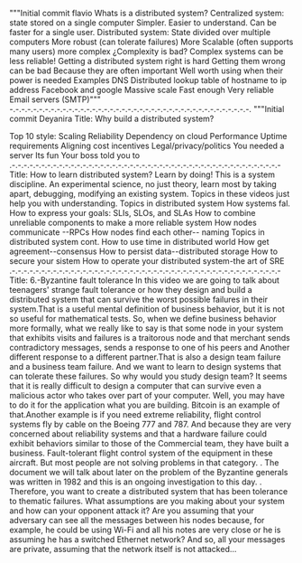 """Initial commit flavio
Whats is a distributed system?
Centralized system: state stored on a single computer
Simpler.
Easier to understand.
Can be faster for a single user.
Distributed system: State divided over multiple computers
More robust (can tolerate failures)
More Scalable (often supports many users)
more complex
¿Complexity is bad?
Complex systems can be less reliable!
Getting a distributed system right is hard
Getting them wrong can be bad
Because they are often important
Well worth using when their power is needed
 Examples
DNS
Distributed lookup table of hostname to ip address
Facebook and google
Massive scale
Fast enough
Very reliable
Email servers (SMTP)"""
-.-.-.-.-.-.-.-.-.-.-.-.-.-.-.-.-.-.-.-.-.-.-.-.-.-.-.-.-.-.-.-.-.-.-.-.-.-.-.-.-.
"""Initial commit Deyanira
Title: Why build a distributed system?

Top 10 style:
Scaling
Reliability
Dependency on cloud
Performance
Uptime requirements
Aligning cost incentives
Legal/privacy/politics
You needed a server
Its fun
Your boss told you to
.-.-.-.-.-.-.-.-.-.-.-.-.-.-.-.-.-.-.-.-.-.-.-.-.-.-.-.-.-.-.-.-.-.-.-.-.-.-.-.-.-.-.-.-.-.-
Title: How to learn distributed system?
Learn by doing!
This is a system discipline. An experimental science, no just theory, learn most by taking apart, debugging, modifying an existing system. Topics in these videos just help you with understanding.
Topics in distributed system
How systems fal.
How to express your goals: SLIs, SLOs, and SLAs
How to combine unreliable components to make a more reliable system
How nodes communicate --RPCs
How nodes find each other-- naming
Topics in distributed system cont.
How to use time in distributed world
How get agreement--consensus
How to persist data--distributed storage
How to secure your sistem
How to operate your distributed system-the art of SRE
.-.-.-.-.-.-.-.-.-.-.-.-.-.-.-.-.-.-.-.-.-.-.-.-.-.-.-.-.-.-.-.-.-.-.-.-.-.-.-.-.-.-.-.-.-.-
Title: 6.-Byzantine fault tolerance
In this video we are going to talk about teenagers' strange fault tolerance or how they design and build a distributed system that can survive the worst possible failures in their system.That is a useful mental definition of business behavior, but it is not so useful for mathematical tests. So, when we define business behavior more formally, what we really like to say is that some node in your system that exhibits visits and failures is a traitorous node and that merchant sends contradictory messages, sends a response to one of his peers and Another different response to a different partner.That is also a design team failure and a business team failure. And we want to learn to design systems that can tolerate these failures. So why would you study design team? It seems that it is really difficult to design a computer that can survive even a malicious actor who takes over part of your computer. Well, you may have to do it for the application what you are building. Bitcoin is an example of that.Another example is if you need extreme reliability, flight control systems fly by cable on the Boeing 777 and 787. And because they are very concerned about reliability systems and that a hardware failure could exhibit behaviors similar to those of the Commercial team, they have built a business. Fault-tolerant flight control system of the equipment in these aircraft. But most people are not solving problems in that category. . The document we will talk about later on the problem of the Byzantine generals was written in 1982 and this is an ongoing investigation to this day. . Therefore, you want to create a distributed system that has been tolerance to thematic failures. What assumptions are you making about your system and how can your opponent attack it? Are you assuming that your adversary can see all the messages between his nodes because, for example, he could be using Wi-Fi and all his notes are very close or he is assuming he has a switched Ethernet network? And so, all your messages are private, assuming that the network itself is not attacked...

